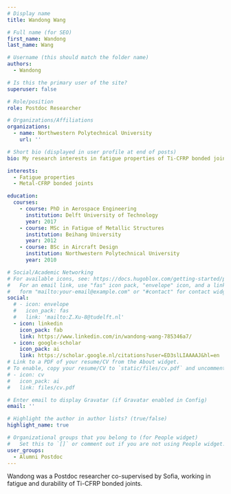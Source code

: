 ```yaml
---
# Display name
title: Wandong Wang

# Full name (for SEO)
first_name: Wandong
last_name: Wang

# Username (this should match the folder name)
authors:
  - Wandong

# Is this the primary user of the site?
superuser: false

# Role/position
role: Postdoc Researcher

# Organizations/Affiliations
organizations:
  - name: Northwestern Polytechnical University
    url: ''

# Short bio (displayed in user profile at end of posts)
bio: My research interests in fatigue properties of Ti-CFRP bonded joints.

interests:
  - Fatigue properties
  - Metal-CFRP bonded joints

education:
  courses:
    - course: PhD in Aerospace Engineering
      institution: Delft University of Technology
      year: 2017
    - course: MSc in Fatigue of Metallic Structures
      institution: Beihang University
      year: 2012
    - course: BSc in Aircraft Design
      institution: Northwestern Polytechnical University
      year: 2010

# Social/Academic Networking
# For available icons, see: https://docs.hugoblox.com/getting-started/page-builder/#icons
#   For an email link, use "fas" icon pack, "envelope" icon, and a link in the
#   form "mailto:your-email@example.com" or "#contact" for contact widget.
social:
  # - icon: envelope
  #   icon_pack: fas
  #   link: 'mailto:Z.Xu-8@tudelft.nl'
  - icon: linkedin
    icon_pack: fab
    link: https://www.linkedin.com/in/wandong-wang-785346a7/
  - icon: google-scholar
    icon_pack: ai
    link: https://scholar.google.nl/citations?user=ED3slLIAAAAJ&hl=en
# Link to a PDF of your resume/CV from the About widget.
# To enable, copy your resume/CV to `static/files/cv.pdf` and uncomment the lines below.
# - icon: cv
#   icon_pack: ai
#   link: files/cv.pdf

# Enter email to display Gravatar (if Gravatar enabled in Config)
email: ''

# Highlight the author in author lists? (true/false)
highlight_name: true

# Organizational groups that you belong to (for People widget)
#   Set this to `[]` or comment out if you are not using People widget.
user_groups:
  - Alumni Postdoc
---
```


Wandong was a Postdoc researcher co-supervised by Sofia, working in fatigue and durability of Ti-CFRP bonded joints.
